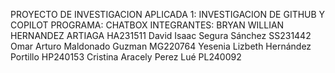PROYECTO DE INVESTIGACION APLICADA 1:
INVESTIGACION DE GITHUB Y COPILOT
PROGRAMA: CHATBOX
INTEGRANTES: 
BRYAN WILLIAN HERNANDEZ ARTIAGA HA231511
David Isaac Segura Sánchez SS231442
Omar Arturo Maldonado Guzman MG220764
Yesenia Lizbeth Hernández Portillo HP240153
Cristina Aracely Perez Lué PL240092 
